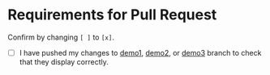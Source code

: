 # Requirements for Pull Request

Confirm by changing `[ ]` to `[x]`.

- [ ] I have pushed my changes to [demo1](https://demo1--dea-docs.netlify.app/), [demo2](https://demo2--dea-docs.netlify.app/), or [demo3](https://demo3--dea-docs.netlify.app/) branch to check that they display correctly.
